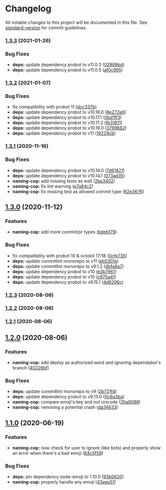 # Changelog

All notable changes to this project will be documented in this file. See [standard-version](https://github.com/conventional-changelog/standard-version) for commit guidelines.

### [1.3.3](https://github.com/p3ol/hypnobots/compare/v1.3.2...v1.3.3) (2021-01-26)


### Bug Fixes

* **deps:** update dependency probot to v11.0.3 ([02869bd](https://github.com/p3ol/hypnobots/commit/02869bd727cec0fb96a9323fadea2c986985f27f))
* **deps:** update dependency probot to v11.0.5 ([af0c995](https://github.com/p3ol/hypnobots/commit/af0c995dc6fa3a4123b3bfcbb23f269ffbf234d6))

### [1.3.2](https://github.com/p3ol/hypnobots/compare/v1.3.1...v1.3.2) (2021-01-07)


### Bug Fixes

* fix compatibility with probot 11 ([dcc337b](https://github.com/p3ol/hypnobots/commit/dcc337b6c0c0e9b9a90fa1ad25e3dc7f2be297b4))
* **deps:** update dependency probot to v10.16.0 ([8e272e6](https://github.com/p3ol/hypnobots/commit/8e272e6b6c5773b6539999769eb2dfb596bafdbe))
* **deps:** update dependency probot to v10.17.1 ([0bd1ff3](https://github.com/p3ol/hypnobots/commit/0bd1ff35bebc2d22646c2beaae9e982e0f99cb01))
* **deps:** update dependency probot to v10.17.2 ([fb31811](https://github.com/p3ol/hypnobots/commit/fb318118578b54725a2291399db0205af77b71c9))
* **deps:** update dependency probot to v10.19.0 ([3799682](https://github.com/p3ol/hypnobots/commit/3799682f6d32b6f1f23e47f3fae87bfcdb5455b5))
* **deps:** update dependency probot to v11 ([19229cb](https://github.com/p3ol/hypnobots/commit/19229cb4b499255f572cb5fbca8e42ff0a1cfcd0))

### [1.3.1](https://github.com/p3ol/hypnobots/compare/v1.3.0...v1.3.1) (2020-11-16)


### Bug Fixes

* **deps:** update dependency probot to v10.14.0 ([7d61821](https://github.com/p3ol/hypnobots/commit/7d618218957eb82c2d16edddd51cf9d5ff5c4a66))
* **deps:** update dependency probot to v10.14.1 ([073ad35](https://github.com/p3ol/hypnobots/commit/073ad35bc540c4f55851c7651e34739a039575ed))
* **naming-cop:** add missing tests as well ([2be3402](https://github.com/p3ol/hypnobots/commit/2be3402bba09d137b80b71d410bf0f4794338817))
* **naming-cop:** fix lint warning ([e7a84c2](https://github.com/p3ol/hypnobots/commit/e7a84c2481be36b3667c46fe4933b6b4c32ffee1))
* **naming-cop:** fix missing test as allowed commit type ([62e3676](https://github.com/p3ol/hypnobots/commit/62e3676228736deb6b668fbab763a91fa54aed4e))

## [1.3.0](https://github.com/p3ol/hypnobots/compare/v1.2.3...v1.3.0) (2020-11-12)


### Features

* **naming-cop:** add more commit/pr types ([bdeb179](https://github.com/p3ol/hypnobots/commit/bdeb179a8dc968b83f7210107a17582096f61f0c))


### Bug Fixes

* fix compatibility with probot 10 & octokit 17/18 ([0cfe735](https://github.com/p3ol/hypnobots/commit/0cfe735b2c74dae01696f39fe1840e725ac81dcf))
* **deps:** update commitlint monorepo to v11 ([eb5301e](https://github.com/p3ol/hypnobots/commit/eb5301ef9c2ba9b096592c84ee4e2013df9b55ee))
* **deps:** update commitlint monorepo to v9.1.2 ([4bfa8a7](https://github.com/p3ol/hypnobots/commit/4bfa8a787bb8576a0882c0922cd081c29f8d2bcc))
* **deps:** update dependency probot to v10 ([e3b7961](https://github.com/p3ol/hypnobots/commit/e3b79615e4ac21e070e0c90d0c1ac0bb4df4947c))
* **deps:** update dependency probot to v10 ([c875a41](https://github.com/p3ol/hypnobots/commit/c875a4179de71400a37c3cf7dfb791404a69c5ba))
* **deps:** update dependency probot to v9.15.1 ([4d6296c](https://github.com/p3ol/hypnobots/commit/4d6296cfee015e6c67ae370ba614403623ed9b2d))

### [1.2.3](https://github.com/p3ol/hypnobots/compare/v1.2.2...v1.2.3) (2020-08-06)

### [1.2.2](https://github.com/p3ol/hypnobots/compare/v1.2.1...v1.2.2) (2020-08-06)

### [1.2.1](https://github.com/p3ol/hypnobots/compare/v1.2.0...v1.2.1) (2020-08-06)

## [1.2.0](https://github.com/p3ol/hypnobots/compare/v1.1.0...v1.2.0) (2020-08-06)


### Features

* **naming-cop:** add deploy as authorized word and ignoring dependabot's branch ([40226bf](https://github.com/p3ol/hypnobots/commit/40226bf09a402c572798e615d1502fa780572bb0))


### Bug Fixes

* **deps:** update commitlint monorepo to v9 ([2b721fd](https://github.com/p3ol/hypnobots/commit/2b721fd90354625e078efd4531e77bd49c044b70))
* **deps:** update dependency probot to v9.13.0 ([0c6a3ba](https://github.com/p3ol/hypnobots/commit/0c6a3ba426ab21bef44929de75b213d73c98b0c4))
* **naming-cop:** compare emoji's key and not unicode ([35a6088](https://github.com/p3ol/hypnobots/commit/35a608836fdafd631af9ce0d0c32572927f482a1))
* **naming-cop:** removing a potential crash ([da34633](https://github.com/p3ol/hypnobots/commit/da346335aa923fb9d5009f76f97b2a5c374ebc42))

## [1.1.0](https://github.com/p3ol/hypnobots/compare/v1.0.0...v1.1.0) (2020-06-19)


### Features

* **naming-cop:** now check for user to ignore (like bots) and properly show an error when there's a bad emoji ([64c5f59](https://github.com/p3ol/hypnobots/commit/64c5f59d45805acf0649e9daa907b7fcf8ac9754))


### Bug Fixes

* **deps:** pin dependency node-emoji to 1.10.0 ([93b0620](https://github.com/p3ol/hypnobots/commit/93b0620096af4b95853a1f0548e74481f6280b97))
* **naming-cop:** properly handle any emoji ([43eee51](https://github.com/p3ol/hypnobots/commit/43eee510ffc11b165c741365a1e750cdd0006452))
